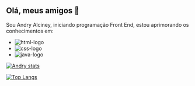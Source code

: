 ## Olá, meus amigos 👋

Sou Andry Alciney, iniciando programação Front End, estou aprimorando os conhecimentos em:
- <img src="https://img.shields.io/badge/HTML5-E34F26?style=for-the-badge&logo=html5&logoColor=white" alt="html-logo"/>
- <img src="https://img.shields.io/badge/CSS3-1572B6?style=for-the-badge&logo=css3&logoColor=white" alt="css-logo"/>
- <img src="https://img.shields.io/badge/Java-ED8B00?style=for-the-badge&logo=openjdk&logoColor=white" alt="java-logo"/>

[![Andry stats](https://github-readme-stats.vercel.app/api?username=Andry)](https://github.com/anuraghazra/github-readme-stats)

[![Top Langs](https://github-readme-stats.vercel.app/api/top-langs/?username=andry)](https://github.com/anuraghazra/github-readme-stats)
